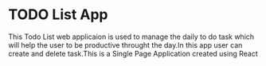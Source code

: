 # TODO List App 

This Todo List  web applicaion is used to manage the daily to do task which will help the user to be productive throught the day.In this app user can create and delete task.This is a Single Page Application created using React



